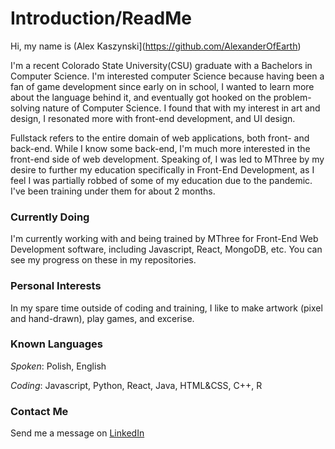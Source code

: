 # Introduction/ReadMe
  Hi, my name is (Alex Kaszynski](https://github.com/AlexanderOfEarth)
  
  I'm a recent Colorado State University(CSU) graduate with a Bachelors in Computer Science. I'm interested computer Science because having been a fan of game development since early on in school, I wanted to learn more about the language behind it, and eventually got hooked on the problem-solving nature of Computer Science. I found that with my interest in art and design, I resonated more with front-end development, and UI design.

  Fullstack refers to the entire domain of web applications, both front- and back-end. While I know some back-end, I'm much more interested in the front-end side of web development. Speaking of, I was led to MThree by my desire to further my education specifically in Front-End Development, as I feel I was partially robbed of some of my education due to the pandemic. I've been training under them for about 2 months.

### Currently Doing
  I'm currently working with and being trained by MThree for Front-End Web Development software, including Javascript, React, MongoDB, etc.
  You can see my progress on these in my repositories.
  
### Personal Interests
  In my spare time outside of coding and training, I like to make artwork (pixel and hand-drawn), play games, and excerise.
  
### Known Languages
  *Spoken*: Polish, English
  
  *Coding*: Javascript, Python, React, Java, HTML&CSS, C++, R
### Contact Me
  Send me a message on [LinkedIn](https://www.linkedin.com/in/alex-kaszynski-49ab83209/)

<!---
AlexanderOfEarth/AlexanderOfEarth is a ✨ special ✨ repository because its `README.md` (this file) appears on your GitHub profile.
You can click the Preview link to take a look at your changes.
--->
